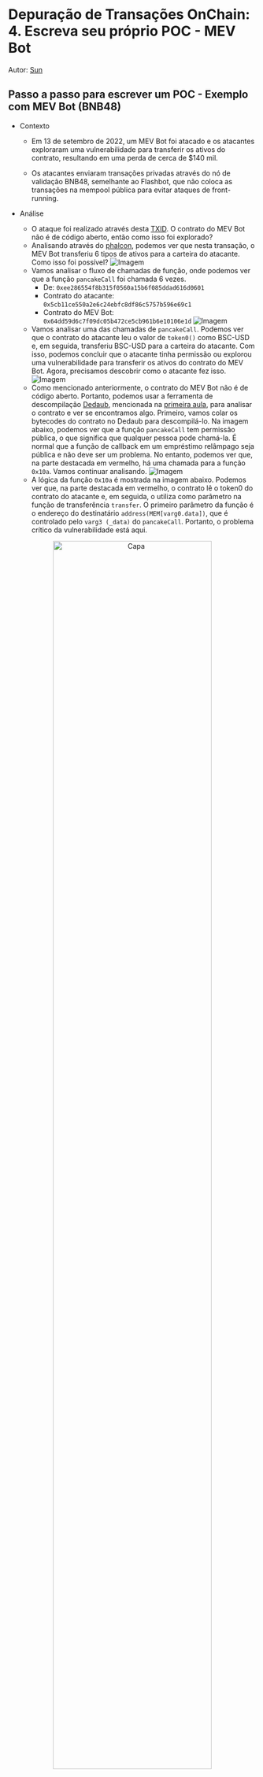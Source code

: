 # Depuração de Transações OnChain: 4. Escreva seu próprio POC - MEV Bot

Autor: [Sun](https://twitter.com/1nf0s3cpt)

## Passo a passo para escrever um POC - Exemplo com MEV Bot (BNB48)
- Contexto
    - Em 13 de setembro de 2022, um MEV Bot foi atacado e os atacantes exploraram uma vulnerabilidade para transferir os ativos do contrato, resultando em uma perda de cerca de $140 mil.

    - Os atacantes enviaram transações privadas através do nó de validação BNB48, semelhante ao Flashbot, que não coloca as transações na mempool pública para evitar ataques de front-running.
    
- Análise
    - O ataque foi realizado através desta [TXID](https://bscscan.com/tx/0xd48758ef48d113b78a09f7b8c7cd663ad79e9965852e872fdfc92234c3e598d2). O contrato do MEV Bot não é de código aberto, então como isso foi explorado?
    - Analisando através do [phalcon](https://phalcon.blocksec.com/tx/bsc/0xd48758ef48d113b78a09f7b8c7cd663ad79e9965852e872fdfc92234c3e598d2), podemos ver que nesta transação, o MEV Bot transferiu 6 tipos de ativos para a carteira do atacante. Como isso foi possível?
![Imagem](https://user-images.githubusercontent.com/52526645/211201079-e7c5cc3b-64f8-4146-ab0e-7dd46b535cc9.png)
    - Vamos analisar o fluxo de chamadas de função, onde podemos ver que a função `pancakeCall` foi chamada 6 vezes.
        - De: `0xee286554f8b315f0560a15b6f085ddad616d0601`
        - Contrato do atacante: `0x5cb11ce550a2e6c24ebfc8df86c5757b596e69c1`
        - Contrato do MEV Bot: `0x64dd59d6c7f09dc05b472ce5cb961b6e10106e1d`
 ![Imagem](https://user-images.githubusercontent.com/52526645/211201456-8b6f7bca-677d-40a2-b81b-fd6af18f94fd.png)
    - Vamos analisar uma das chamadas de `pancakeCall`. Podemos ver que o contrato do atacante leu o valor de `token0()` como BSC-USD e, em seguida, transferiu BSC-USD para a carteira do atacante. Com isso, podemos concluir que o atacante tinha permissão ou explorou uma vulnerabilidade para transferir os ativos do contrato do MEV Bot. Agora, precisamos descobrir como o atacante fez isso.
    ![Imagem](https://user-images.githubusercontent.com/52526645/211201744-9895803a-5f72-4f14-b147-b67b204bee75.png)
    - Como mencionado anteriormente, o contrato do MEV Bot não é de código aberto. Portanto, podemos usar a ferramenta de descompilação [Dedaub](https://library.dedaub.com/decompile), mencionada na [primeira aula](https://github.com/SunWeb3Sec/DeFiHackLabs/tree/main/academy/onchain_debug/01_tools), para analisar o contrato e ver se encontramos algo. Primeiro, vamos colar os bytecodes do contrato no Dedaub para descompilá-lo. Na imagem abaixo, podemos ver que a função `pancakeCall` tem permissão pública, o que significa que qualquer pessoa pode chamá-la. É normal que a função de callback em um empréstimo relâmpago seja pública e não deve ser um problema. No entanto, podemos ver que, na parte destacada em vermelho, há uma chamada para a função `0x10a`. Vamos continuar analisando.
    ![Imagem](https://user-images.githubusercontent.com/52526645/211202573-b4a4847d-a617-42c8-84d0-0f2dbd38a632.png)
   - A lógica da função `0x10a` é mostrada na imagem abaixo. Podemos ver que, na parte destacada em vermelho, o contrato lê o token0 do contrato do atacante e, em seguida, o utiliza como parâmetro na função de transferência `transfer`. O primeiro parâmetro da função é o endereço do destinatário `address(MEM[varg0.data])`, que é controlado pelo `varg3 (_data)` do `pancakeCall`. Portanto, o problema crítico da vulnerabilidade está aqui.
   
<div align=center>
<img src="https://user-images.githubusercontent.com/52526645/211204177-fbebe377-23b0-4b0c-bb3e-dcb64dba2afc.png" alt="Capa" width="80%"/>
</div>

   - Vamos voltar e analisar o payload da chamada `pancakeCall`. Os primeiros 32 bytes do `_data` são o endereço da carteira do destinatário.

<div align=center>
<img src="https://user-images.githubusercontent.com/52526645/211453390-502db65b-cf82-4805-a463-04fc5c7e0dce.png" alt="Capa" width="80%"/>
</div>

- Desenvolvendo o POC
    - Com base na análise do fluxo de ataque acima, o desenvolvimento do contrato POC envolve chamar a função `pancakeCall` do contrato do MEV Bot e fornecer os parâmetros corretos. A chave está no `_data`, onde especificamos o endereço da carteira do destinatário. Além disso, o contrato deve ter as funções `token0` e `token1` para atender à lógica do contrato. Você pode tentar escrever o contrato por conta própria. 
    - Resposta: [POC](https://github.com/SunWeb3Sec/DeFiHackLabs/blob/main/src/test/BNB48MEVBot_exp.sol) para referência.
    
<div align=center>
<img src="https://user-images.githubusercontent.com/52526645/211204852-4fa65835-17f7-4c91-80ab-79f5b46125df.png" alt="Capa" width="80%"/>
</div>

## Estudo Avançado
- Rastreamento Foundry
    - O Foundry também pode listar os rastros de função dessa transação, usando o seguinte método:
    
    `cast run 0xd48758ef48d113b78a09f7b8c7cd663ad79e9965852e872fdfc92234c3e598d2 --quick --rpc-url https://rpc.ankr.com/bsc`

<div align=center>
<img src="https://user-images.githubusercontent.com/52526645/211562868-12fde773-948c-47a9-acaf-6f744438925e.png" alt="Capa" width="80%"/>
</div>

- Depuração Foundry
    - Também é possível usar o Foundry para depurar a transação, seguindo o método abaixo:  
    
    `cast run 0xd48758ef48d113b78a09f7b8c7cd663ad79e9965852e872fdfc92234c3e598d2 --quick --debug  --rpc-url https://rpc.ankr.com/bsc`

<div align=center>
<img src="https://user-images.githubusercontent.com/52526645/211565713-fdf3784f-da54-42e8-ad60-591ecac38c15.png" alt="Capa" width="80%"/>
</div>

## Recursos de aprendizado

[Flashbots: Kings of The Mempool](https://noxx.substack.com/p/flashbots-kings-of-the-mempool?utm_source=profile&utm_medium=reader2)

[MEV Markets Part 1: Proof of Work](https://mirror.xyz/0xshittrader.eth/WiV8DM3I6abNMVsXf-DqioYb2NglnfjmM-zSsw2ruG8)

[MEV Markets Part 2: Proof of Stake](https://mirror.xyz/0xshittrader.eth/c6J_PCK87K3joTWmLEtG6qVN6BFXLBZxQniReYSEjLI)

[MEV Markets Part 3: Payment for Order Flow](https://mirror.xyz/0xshittrader.eth/f2VSuoZ91vAbCv82MtWM-Gosyf_DeUXfPlDx3EYV3RM)

[Ethers极简入门: 25. Flashbots](https://github.com/WTFAcademy/WTF-Ethers/tree/main/25_Flashbots)

<!-- This file was translated using AI by repo_ai_translate. For more information, visit https://github.com/marcelojsilva/repo_ai_translate -->